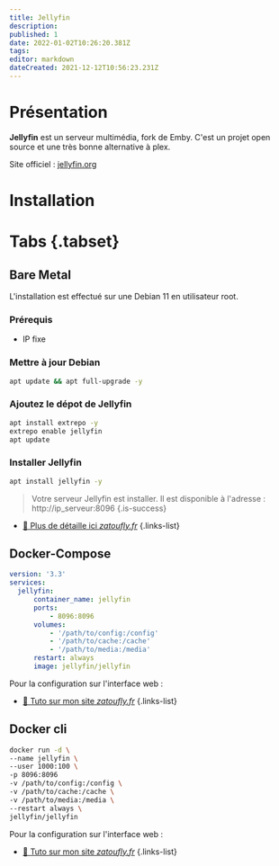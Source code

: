 ```yaml
---
title: Jellyfin
description: 
published: 1
date: 2022-01-02T10:26:20.381Z
tags: 
editor: markdown
dateCreated: 2021-12-12T10:56:23.231Z
---
```


# Présentation
**Jellyfin** est un serveur multimédia, fork de Emby. C'est un projet open source et une très bonne alternative à plex.

Site officiel : [jellyfin.org](https://jellyfin.org/)

# Installation
# Tabs {.tabset}
## Bare Metal

L'installation est effectué sur une Debian 11 en utilisateur root.
### Prérequis
- IP fixe
### Mettre à jour Debian
```bash
apt update && apt full-upgrade -y
```
### Ajoutez le dépot de Jellyfin
```bash
apt install extrepo -y
extrepo enable jellyfin
apt update
```
### Installer Jellyfin
```bash
apt install jellyfin -y
```
> Votre serveur Jellyfin est installer. Il est disponible à l'adresse : http://ip_serveur:8096
{.is-success}

- [:memo: Plus de détaille ici *zatoufly.fr*](https://zatoufly.fr/comment-installer-jellyfin-sur-debian/)
{.links-list}

## Docker-Compose
```yaml
version: '3.3'
services:
  jellyfin:
      container_name: jellyfin
      ports:
          - 8096:8096
      volumes:
          - '/path/to/config:/config'
          - '/path/to/cache:/cache'
          - '/path/to/media:/media'
      restart: always
      image: jellyfin/jellyfin
```
Pour la configuration sur l'interface web :
- [:memo: Tuto sur mon site *zatoufly.fr*](https://zatoufly.fr/comment-installer-jellyfin-sur-debian/)
{.links-list}

## Docker cli
```bash
docker run -d \
--name jellyfin \
--user 1000:100 \
-p 8096:8096
-v /path/to/config:/config \
-v /path/to/cache:/cache \
-v /path/to/media:/media \
--restart always \
jellyfin/jellyfin
```
Pour la configuration sur l'interface web :
- [:memo: Tuto sur mon site *zatoufly.fr*](https://zatoufly.fr/comment-installer-jellyfin-sur-debian)
{.links-list}